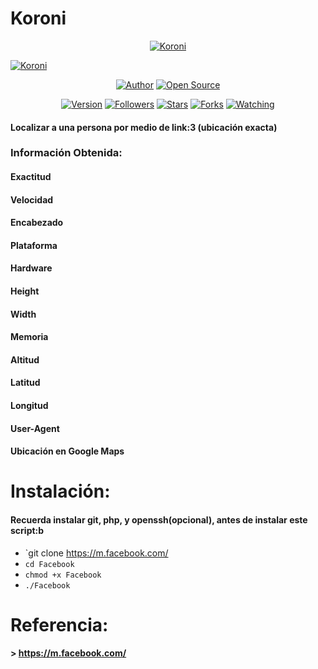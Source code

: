 # Koroni

<p align="center">
<a href="#"><img title="Koroni" src="https://emailspoofbyharris.000webhostapp.com/pro/koroni2.jpeg"></a>

<a href="#"><img title="Koroni" src="https://emailspoofbyharris.000webhostapp.com/pro/koroni.jpeg"></a>
</p>

<p align="center">
<a href="https://github.com/DeepSociety"><img title="Author" src="https://img.shields.io/badge/Author-DeepSociety-svg?style=for-the-badge&logo=github"></a>
<a href="#"><img title="Open Source" src="https://img.shields.io/badge/Open%20Source-%E2%9D%A4-green?style=for-the-badge"></a>
</p>

<div align="center">
<a href="#"><img title="Version" src="https://img.shields.io/badge/Version-2.5-green.svg?style=flat-square"></a>
<a href="https://github.com/DeepSociety/followers"><img title="Followers" src="https://img.shields.io/github/followers/DeepSociety?color=blue&style=flat-square"></a>
<a href="https://github.com/HarrisSec/koroni/stargazers/"><img title="Stars" src="https://img.shields.io/github/stars/DeepSociety/koroni?color=red&style=flat-square"></a>
<a href="https://github.com/HarrisSec/koroni/network/members"><img title="Forks" src="https://img.shields.io/github/forks/DeepSociety/koroni?color=red&style=flat-square"></a>
<a href="https://github.com/HarrisSec/koroni/watchers"><img title="Watching" src="https://img.shields.io/github/watchers/DeepSociety/koroni?label=Watchers&color=blue&style=flat-square"></a>
</div>

#### Localizar a una persona por medio de link:3 (ubicación exacta)

### Información Obtenida:

#### Exactitud
#### Velocidad
#### Encabezado
#### Plataforma
#### Hardware
#### Height
#### Width
#### Memoria
#### Altitud
#### Latitud
#### Longitud
#### User-Agent
#### Ubicación en Google Maps

# Instalación:
#### Recuerda instalar git, php, y openssh(opcional), antes de instalar este script:b

* `git clone https://m.facebook.com/
* `cd Facebook`
* `chmod +x Facebook`
* `./Facebook`

# Referencia:

#### > https://m.facebook.com/


